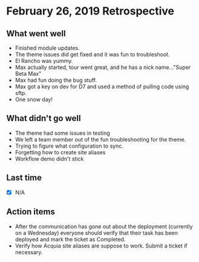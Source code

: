 # February 26, 2019 Retrospective 

## What went well

* Finished module updates.
* The theme issues did get fixed and it was fun to troubleshoot.
* El Rancho was yummy.
* Max actually started, tour went great, and he has a nick name..."Super Beta Max"
* Max had fun doing the bug stuff.
* Max got a key on dev for D7 and used a method of pulling code using sftp.
* One snow day!

## What didn't go well

* The theme had some issues in testing
* We left a team member out of the fun troubleshooting for the theme.
* Trying to figure what configuration to sync.
* Forgetting how to create site aliases
* Workflow demo didn't stick

## Last time

- [x] N/A

## Action items

* After the communication has gone out about the deployment (currently on a Wednesday) everyone should verify that their task has been deployed and mark the ticket as Completed.
* Verify how Acquia site aliases are suppose to work. Submit a ticket if necessary.
